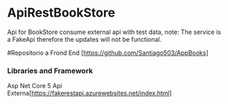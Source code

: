 # ApiRestBookStore
Api for BookStore consume external api with test data, note: The service is a FakeApi therefore the updates will not be functional.



#Repositorio a Frond End
[https://github.com/Santiago503/AppBooks]


### Libraries and Framework
   Asp Net Core 5
   Api Externa[https://fakerestapi.azurewebsites.net/index.html]
